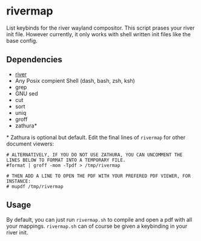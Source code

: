 # rivermap
List keybinds for the river wayland compositor.
This script prases your river init file. However currently, it only works with shell written init files like the base config.

## Dependencies
- [river](https://github.com/ifreund/river)
- Any Posix compient Shell (dash, bash, zsh, ksh)
- grep
- GNU sed
- cut
- sort
- uniq
- groff
- zathura*

\* Zathura is optional but default. Edit the final lines of `rivermap` for other document viewers:
```
# ALTERNATIVELY, IF YOU DO NOT USE ZATHURA, YOU CAN UNCOMMENT THE LINES BELOW TO FORMAT INTO A TEMPORARY FILE.
#format | groff -mom -Tpdf > /tmp/rivermap

# THEN ADD A LINE TO OPEN THE PDF WITH YOUR PREFERED PDF VIEWER, FOR INSTANCE:
# mupdf /tmp/rivermap
```
## Usage
By default, you can just run `rivermap.sh` to compile and open a pdf with all your mappings.
`rivermap.sh` can of course be given a keybinding in your river init.
